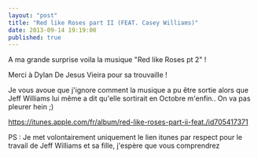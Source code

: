 ```yaml
---
layout: "post"
title: "Red like Roses part II (FEAT. Casey Williams)"
date: 2013-09-14 19:19:00
published: true
---
```

A ma grande surprise voila la musique "Red like Roses pt 2" !

Merci à Dylan De Jesus Vieira pour sa trouvaille !

Je vous avoue que j'ignore comment la musique a pu être sortie alors que Jeff Williams lui même a dit qu'elle sortirait en Octobre m'enfin.. On va pas pleurer hein ;)

<https://itunes.apple.com/fr/album/red-like-roses-part-ii-feat./id705417371>

PS : Je met volontairement uniquement le lien itunes par respect pour le travail de Jeff Williams et sa fille, j'espère que vous comprendrez

